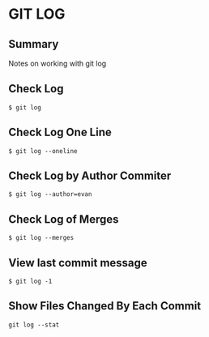 # GIT LOG

## Summary

Notes on working with git log

## Check Log

`$ git log`

## Check Log One Line

`$ git log --oneline`

## Check Log by Author Commiter

`$ git log --author=evan`

## Check Log of Merges

`$ git log --merges`

## View last commit message

`$ git log -1`

## Show Files Changed By Each Commit

```console
git log --stat
```
